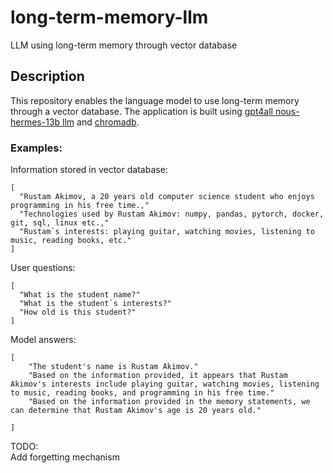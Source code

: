 # long-term-memory-llm
LLM using long-term memory through vector database

## Description
This repository enables the language model to use long-term memory through a vector database. The application is built using [gpt4all nous-hermes-13b llm](https://gpt4all.io/index.html) and [chromadb](https://github.com/chroma-core/chroma).


### Examples:
Information stored in vector database:
```
[
  "Rustam Akimov, a 20 years old computer science student who enjoys programming in his free time.,"    
  "Technologies used by Rustam Akimov: numpy, pandas, pytorch, docker, git, sql, linux etc.,"    
  "Rustam`s interests: playing guitar, watching movies, listening to music, reading books, etc."
]
```

User questions:
```
[
  "What is the student name?"    
  "What is the student`s interests?"    
  "How old is this student?"    
]
```

Model answers:
```
[
    "The student's name is Rustam Akimov."    
    "Based on the information provided, it appears that Rustam Akimov's interests include playing guitar, watching movies, listening to music, reading books, and programming in his free time."    
    "Based on the information provided in the memory statements, we can determine that Rustam Akimov's age is 20 years old."
  
]
```

TODO:   
Add forgetting mechanism
